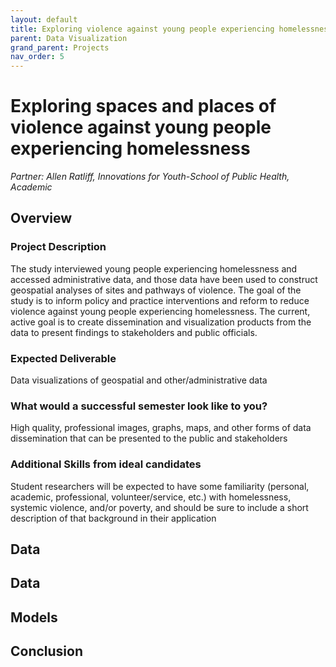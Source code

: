 ```yaml
---
layout: default
title: Exploring violence against young people experiencing homelessness
parent: Data Visualization
grand_parent: Projects
nav_order: 5
---
```


# Exploring spaces and places of violence against young people experiencing homelessness
*Partner: Allen Ratliff, Innovations for Youth-School of Public Health, Academic*

## Overview
### Project Description
The study interviewed young people experiencing homelessness and accessed administrative data, and those data have been used to construct geospatial analyses of sites and pathways of violence. The goal of the study is to inform policy and practice interventions and reform to reduce violence against young people experiencing homelessness. The current, active goal is to create dissemination and visualization products from the data to present findings to stakeholders and public officials.
### Expected Deliverable
Data visualizations of geospatial and other/administrative data

### What would a successful semester look like to you?
High quality, professional images, graphs, maps, and other forms of data dissemination that can be presented to the public and stakeholders
### Additional Skills from ideal candidates
Student researchers will be expected to have some familiarity (personal, academic, professional, volunteer/service, etc.) with homelessness, systemic violence, and/or poverty, 
and should be sure to include a short description of that background in their application

## Data

## Data

## Models

## Conclusion


```python

```
